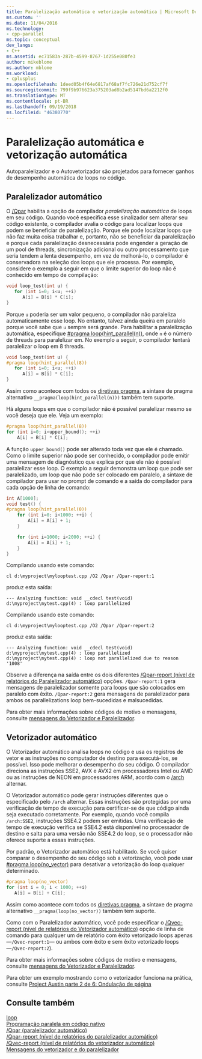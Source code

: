 ```yaml
---
title: Paralelização automática e vetorização automática | Microsoft Docs
ms.custom: ''
ms.date: 11/04/2016
ms.technology:
- cpp-parallel
ms.topic: conceptual
dev_langs:
- C++
ms.assetid: ec71583a-287b-4599-8767-1d255e080fe3
author: mikeblome
ms.author: mblome
ms.workload:
- cplusplus
ms.openlocfilehash: 1deed05b4f64e6817af68af7fc726e21d752cf7f
ms.sourcegitcommit: 799f9b976623a375203ad8b2ad5147bd6a2212f0
ms.translationtype: MT
ms.contentlocale: pt-BR
ms.lasthandoff: 09/19/2018
ms.locfileid: "46380770"
---
```

# <a name="auto-parallelization-and-auto-vectorization"></a>Paralelização automática e vetorização automática

Autoparalelizador e o Autovetorizador são projetados para fornecer ganhos de desempenho automática de loops no código.

## <a name="auto-parallelizer"></a>Paralelizador automático

O [/Qpar](../build/reference/qpar-auto-parallelizer.md) habilita a opção de compilador *paralelização automática* de loops em seu código. Quando você especifica esse sinalizador sem alterar seu código existente, o compilador avalia o código para localizar loops que podem se beneficiar de paralelização. Porque ele pode localizar loops que não faz muita coisa trabalhar e, portanto, não se beneficiar da paralelização e porque cada paralelização desnecessária pode engender a geração de um pool de threads, sincronização adicional ou outro processamento que seria tendem a lenta desempenho, em vez de melhorá-lo, o compilador é conservadora na seleção dos loops que ele processa. Por exemplo, considere o exemplo a seguir em que o limite superior do loop não é conhecido em tempo de compilação:

```cpp
void loop_test(int u) {
   for (int i=0; i<u; ++i)
      A[i] = B[i] * C[i];
}
```

Porque `u` poderia ser um valor pequeno, o compilador não paraleliza automaticamente esse loop. No entanto, talvez ainda queira em paralelo porque você sabe que `u` sempre será grande. Para habilitar a paralelização automática, especifique [#pragma loop(hint_parallel(n))](../preprocessor/loop.md), onde `n` é o número de threads para paralelizar em. No exemplo a seguir, o compilador tentará paralelizar o loop em 8 threads.

```cpp
void loop_test(int u) {
#pragma loop(hint_parallel(8))
   for (int i=0; i<u; ++i)
      A[i] = B[i] * C[i];
}
```

Assim como acontece com todos os [diretivas pragma](../preprocessor/pragma-directives-and-the-pragma-keyword.md), a sintaxe de pragma alternativo `__pragma(loop(hint_parallel(n)))` também tem suporte.

Há alguns loops em que o compilador não é possível paralelizar mesmo se você deseja que ele. Veja um exemplo:

```cpp
#pragma loop(hint_parallel(8))
for (int i=0; i<upper_bound(); ++i)
    A[i] = B[i] * C[i];
```

A função `upper_bound()` pode ser alterado toda vez que ele é chamado. Como o limite superior não pode ser conhecido, o compilador pode emitir uma mensagem de diagnóstico que explica por que ele não é possível paralelizar esse loop. O exemplo a seguir demonstra um loop que pode ser paralelizado, um loop que não pode ser colocado em paralelo, a sintaxe de compilador para usar no prompt de comando e a saída do compilador para cada opção de linha de comando:

```cpp
int A[1000];
void test() {
#pragma loop(hint_parallel(0))
    for (int i=0; i<1000; ++i) {
        A[i] = A[i] + 1;
    }

    for (int i=1000; i<2000; ++i) {
        A[i] = A[i] + 1;
    }
}
```

Compilando usando este comando:

`cl d:\myproject\mylooptest.cpp /O2 /Qpar /Qpar-report:1`

produz esta saída:

```Output
--- Analyzing function: void __cdecl test(void)
d:\myproject\mytest.cpp(4) : loop parallelized
```

Compilando usando este comando:

`cl d:\myproject\mylooptest.cpp /O2 /Qpar /Qpar-report:2`

produz esta saída:

```Output
--- Analyzing function: void __cdecl test(void)
d:\myproject\mytest.cpp(4) : loop parallelized
d:\myproject\mytest.cpp(4) : loop not parallelized due to reason '1008'
```

Observe a diferença na saída entre os dois diferentes [/Qpar-report (nível de relatórios do Paralelizador automático)](../build/reference/qpar-report-auto-parallelizer-reporting-level.md) opções. `/Qpar-report:1` gera mensagens de paralelizador somente para loops que são colocados em paralelo com êxito. `/Qpar-report:2` gera mensagens de paralelizador para ambos os parallelizations loop bem-sucedidas e malsucedidas.

Para obter mais informações sobre códigos de motivo e mensagens, consulte [mensagens do Vetorizador e Paralelizador](../error-messages/tool-errors/vectorizer-and-parallelizer-messages.md).

## <a name="auto-vectorizer"></a>Vetorizador automático

O Vetorizador automático analisa loops no código e usa os registros de vetor e as instruções no computador de destino para executá-los, se possível. Isso pode melhorar o desempenho do seu código. O compilador direciona as instruções SSE2, AVX e AVX2 em processadores Intel ou AMD ou as instruções de NEON em processadores ARM, acordo com o [/arch](../build/reference/arch-minimum-cpu-architecture.md) alternar.

O Vetorizador automático pode gerar instruções diferentes que o especificado pelo `/arch` alternar. Essas instruções são protegidas por uma verificação de tempo de execução para certificar-se de que código ainda seja executado corretamente. Por exemplo, quando você compila `/arch:SSE2`, instruções SSE4.2 podem ser emitidas. Uma verificação de tempo de execução verifica se SSE4.2 está disponível no processador de destino e salta para uma versão não SSE4.2 do loop, se o processador não oferece suporte a essas instruções.

Por padrão, o Vetorizador automático está habilitado. Se você quiser comparar o desempenho do seu código sob a vetorização, você pode usar [#pragma loop(no_vector)](../preprocessor/loop.md) para desativar a vetorização do loop qualquer determinado.

```cpp
#pragma loop(no_vector)
for (int i = 0; i < 1000; ++i)
   A[i] = B[i] + C[i];
```

Assim como acontece com todos os [diretivas pragma](../preprocessor/pragma-directives-and-the-pragma-keyword.md), a sintaxe de pragma alternativo `__pragma(loop(no_vector))` também tem suporte.

Como com o Paralelizador automático, você pode especificar o [/Qvec-report (nível de relatórios do Vetorizador automático)](../build/reference/qvec-report-auto-vectorizer-reporting-level.md) opção de linha de comando para qualquer um de relatório com êxito vetorizado loops apenas —`/Qvec-report:1`— ou ambos com êxito e sem êxito vetorizado loops —`/Qvec-report:2`).

Para obter mais informações sobre códigos de motivo e mensagens, consulte [mensagens do Vetorizador e Paralelizador](../error-messages/tool-errors/vectorizer-and-parallelizer-messages.md).

Para obter um exemplo mostrando como o vetorizador funciona na prática, consulte [Project Austin parte 2 de 6: Ondulação de página](http://blogs.msdn.com/b/vcblog/archive/2012/09/27/10348494.aspx)

## <a name="see-also"></a>Consulte também

[loop](../preprocessor/loop.md)<br/>
[Programação paralela em código nativo](http://go.microsoft.com/fwlink/p/?linkid=263662)<br/>
[/Qpar (paralelizador automático)](../build/reference/qpar-auto-parallelizer.md)<br/>
[/Qpar-report (nível de relatórios do paralelizador automático)](../build/reference/qpar-report-auto-parallelizer-reporting-level.md)<br/>
[/Qvec-report (nível de relatórios do vetorizador automático)](../build/reference/qvec-report-auto-vectorizer-reporting-level.md)<br/>
[Mensagens do vetorizador e do paralelizador](../error-messages/tool-errors/vectorizer-and-parallelizer-messages.md)